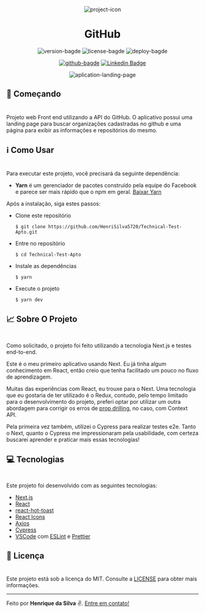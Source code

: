 <div align="center">

![project-icon](https://i.imgur.com/QUPXcBT.png)

# GitHub

![version-bagde](https://img.shields.io/github/package-json/v/HenriSilva5720/Technical-Test-Apto) ![license-bagde](https://img.shields.io/badge/license-MIT-green)
![deploy-bagde](https://img.shields.io/badge/deploy-vercel-lightgrey)

[![github-bagde](https://img.shields.io/badge/-Github-000?style=flat-square&logo=Github&logoColor=white&link=https://github.com/HenriSilva5720)](https://github.com/HenriSilva5720)
[![Linkedin Badge](https://img.shields.io/badge/-LinkedIn-blue?style=flat-square&logo=Linkedin&logoColor=white&link=https://www.linkedin.com/in/henrisilva/)](https://www.linkedin.com/in/henrisilva/)

![aplication-landing-page](https://i.imgur.com/eN6mUKX.png)

</div>

## 🚀 Começando

#

Projeto web Front end utilizando a API do GitHub. O aplicativo possui uma landing page para buscar organizações cadastradas no github e uma página para exibir as informações e repositórios do mesmo.

## ℹ️ Como Usar

#

Para executar este projeto, você precisará da seguinte dependência:

- **Yarn** é um gerenciador de pacotes construído pela equipe do Facebook e parece ser mais rápido que o npm em geral. [Baixar Yarn](https://classic.yarnpkg.com/en/docs/install#debian-stable)

Após a instalação, siga estes passos:

- Clone este repositório

  ```shell
  $ git clone https://github.com/HenriSilva5720/Technical-Test-Apto.git
  ```

- Entre no repositório

  ```shell
  $ cd Technical-Test-Apto
  ```

- Instale as dependências

  ```shell
  $ yarn
  ```

- Execute o projeto

  ```shell
  $ yarn dev
  ```

## 📈 Sobre O Projeto

#

Como solicitado, o projeto foi feito utilizando a tecnologia Next.js e testes end-to-end.

Este é o meu primeiro aplicativo usando Next. Eu já tinha algum conhecimento em React, então creio que tenha facilitado um pouco no fluxo de aprendizagem.

Muitas das experiências com React, eu trouxe para o Next. Uma tecnologia que eu gostaria de ter utilizado é o Redux, contudo, pelo tempo limitado para o desenvolvimento do projeto, preferi optar por utilizar um outra abordagem para corrigir os erros de [prop drilling](https://kentcdodds.com/blog/prop-drilling), no caso, com Context API.

Pela primeira vez também, utilizei o Cypress para realizar testes e2e. Tanto o Next, quanto o Cypress me impressionaram pela usabilidade, com certeza buscarei aprender e praticar mais essas tecnologias!

## 💻 Tecnologias

#

Este projeto foi desenvolvido com as seguintes tecnologias:

- [Next.js](https://nextjs.org/)
- [React](https://pt-br.reactjs.org/)
- [react-hot-toast](https://react-hot-toast.com/)
- [React Icons](https://react-icons.github.io/react-icons/)
- [Axios](https://axios-http.com/ptbr/docs/intro)
- [Cypress](https://www.cypress.io/)
- [VSCode](https://code.visualstudio.com/) com [ESLint](https://marketplace.visualstudio.com/items?itemName=dbaeumer.vscode-eslint) e [Prettier](https://marketplace.visualstudio.com/items?itemName=esbenp.prettier-vscode)

## 📝 Licença 

#

Este projeto está sob a licença do MIT. Consulte a [LICENSE](https://github.com/HenriSilva5720/Technical-Test-Apto/blob/master/LICENSE) para obter mais informações.

---

Feito por **Henrique da Silva** ✌️. [Entre em contato!](https://www.linkedin.com/in/henrisilva/)
